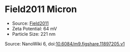 <a name="material" />

# Field2011 Micron
<script type="application/ld+json">
  {
    "@context": "https://schema.org/",
    "@type": "ChemicalSubstance",
    "@id": "https://egonw.github.io/nanowiki/nanowiki109.html#material",
    "http://purl.org/dc/terms/conformsTo":
      {
        "@type": "CreativeWork",
        "@id": "https://bioschemas.org/profiles/ChemicalSubstance/0.4-RELEASE/"
      },
    "identfier": "109",
    "name": "Field2011 Micron",
    "url": "https://egonw.github.io/nanowiki/nanowiki109.html#material",
    "sameAs": "http://127.0.0.1/mediawiki/index.php/Special:URIResolver/Field2011_Micron"
  }
</script>


* Source: [Field2011](articleField2011.md)
* Zeta Potential: 64 mV
* Particle Size: 221 nm


Source: NanoWiki 6, doi:[10.6084/m9.figshare.11897205.v1](https://doi.org/10.6084/m9.figshare.11897205.v1)
